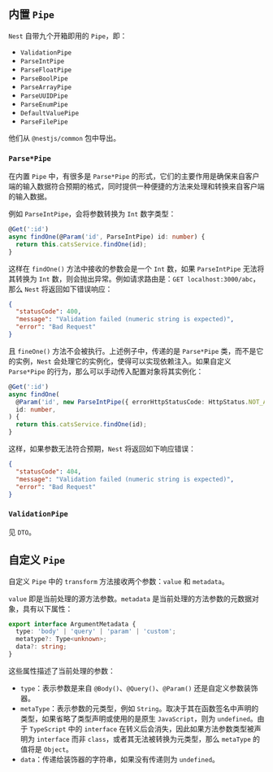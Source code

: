## 内置 `Pipe`

`Nest` 自带九个开箱即用的 `Pipe`，即：

- `ValidationPipe`
- `ParseIntPipe`
- `ParseFloatPipe`
- `ParseBoolPipe`
- `ParseArrayPipe`
- `ParseUUIDPipe`
- `ParseEnumPipe`
- `DefaultValuePipe`
- `ParseFilePipe`

他们从 `@nestjs/common` 包中导出。

### `Parse*Pipe`

在内置 `Pipe` 中，有很多是 `Parse*Pipe` 的形式，它们的主要作用是确保来自客户端的输入数据符合预期的格式，同时提供一种便捷的方法来处理和转换来自客户端的输入数据。

例如 `ParseIntPipe`，会将参数转换为 `Int` 数字类型：

~~~typescript
@Get(':id')
async findOne(@Param('id', ParseIntPipe) id: number) {
  return this.catsService.findOne(id);
}
~~~

这样在 `findOne()` 方法中接收的参数会是一个 `Int` 数，如果 `ParseIntPipe` 无法将其转换为 `Int` 数，则会抛出异常。例如请求路由是：`GET localhost:3000/abc`，那么 `Nest` 将返回如下错误响应：

~~~json
{
  "statusCode": 400,
  "message": "Validation failed (numeric string is expected)",
  "error": "Bad Request"
}
~~~

且 `fineOne()` 方法不会被执行。上述例子中，传递的是 `Parse*Pipe` 类，而不是它的实例，`Nest` 会处理它的实例化，使得可以实现依赖注入。如果自定义 `Parse*Pipe` 的行为，那么可以手动传入配置对象将其实例化：

~~~typescript
@Get(':id')
async findOne(
  @Param('id', new ParseIntPipe({ errorHttpStatusCode: HttpStatus.NOT_ACCEPTABLE }))
  id: number,
) {
  return this.catsService.findOne(id);
}
~~~

这样，如果参数无法符合预期，`Nest` 将返回如下响应错误：

~~~json
{
  "statusCode": 404,
  "message": "Validation failed (numeric string is expected)",
  "error": "Bad Request"
}
~~~

### `ValidationPipe`

见 `DTO`。

## 自定义 `Pipe`

自定义 `Pipe` 中的 `transform` 方法接收两个参数：`value` 和 `metadata`。

`value` 即是当前处理的源方法参数。`metadata` 是当前处理的方法参数的元数据对象，具有以下属性：

~~~typescript
export interface ArgumentMetadata {
  type: 'body' | 'query' | 'param' | 'custom';
  metatype?: Type<unknown>;
  data?: string;
}
~~~

这些属性描述了当前处理的参数：

- `type`：表示参数是来自 `@Body()`、`@Query()`、`@Param()` 还是自定义参数装饰器。
- `metaType`：表示参数的元类型，例如 `String`。取决于其在函数签名中声明的类型，如果省略了类型声明或使用的是原生 `JavaScript`，则为 `undefined`。由于 `TypeScript` 中的 `interface` 在转义后会消失，因此如果方法参数类型被声明为 `interface` 而非 `class`，或者其无法被转换为元类型，那么 `metaType` 的值将是 `Object`。
- `data`：传递给装饰器的字符串，如果没有传递则为 `undefined`。